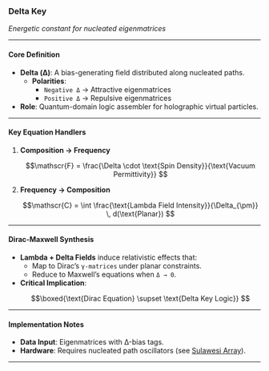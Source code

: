 ### **Delta Key**  
*Energetic constant for nucleated eigenmatrices*  

---

#### **Core Definition**  
- **Delta (Δ)**: A bias-generating field distributed along nucleated paths.  
  - **Polarities**:  
    - `Negative Δ` → Attractive eigenmatrices  
    - `Positive Δ` → Repulsive eigenmatrices  
- **Role**: Quantum-domain logic assembler for holographic virtual particles.  

---

#### **Key Equation Handlers**  
1. **Composition → Frequency**  
   ```math  
   \mathscr{F} = \frac{\Delta \cdot \text{Spin Density}}{\text{Vacuum Permittivity}}  
   ```  
2. **Frequency → Composition**  
   ```math  
   \mathscr{C} = \int \frac{\text{Lambda Field Intensity}}{\Delta_{\pm}} \, d(\text{Planar})  
   ```  

---

#### **Dirac-Maxwell Synthesis**  
- **Lambda + Delta Fields** induce relativistic effects that:  
  - Map to Dirac’s `γ-matrices` under planar constraints.  
  - Reduce to Maxwell’s equations when `Δ → 0`.  
- **Critical Implication**:  
  ```math  
  \boxed{\text{Dirac Equation} \supset \text{Delta Key Logic}}  
  ```  

---

#### **Implementation Notes**  
- **Data Input**: Eigenmatrices with Δ-bias tags.  
- **Hardware**: Requires nucleated path oscillators (see [Sulawesi Array](https://eckohaus.com)).  

---
